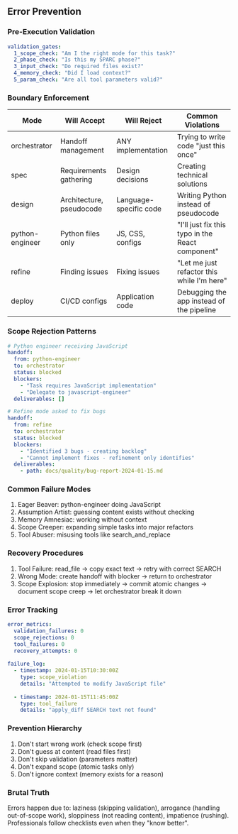 ## Error Prevention

### Pre-Execution Validation
```yaml
validation_gates:
  1_scope_check: "Am I the right mode for this task?"
  2_phase_check: "Is this my SPARC phase?"
  3_input_check: "Do required files exist?"
  4_memory_check: "Did I load context?"
  5_param_check: "Are all tool parameters valid?"
```

### Boundary Enforcement
| Mode | Will Accept | Will Reject | Common Violations |
|------|-------------|-------------|-------------------|
| orchestrator | Handoff management | ANY implementation | Trying to write code "just this once" |
| spec | Requirements gathering | Design decisions | Creating technical solutions |
| design | Architecture, pseudocode | Language-specific code | Writing Python instead of pseudocode |
| python-engineer | Python files only | JS, CSS, configs | "I'll just fix this typo in the React component" |
| refine | Finding issues | Fixing issues | "Let me just refactor this while I'm here" |
| deploy | CI/CD configs | Application code | Debugging the app instead of the pipeline |

### Scope Rejection Patterns
```yaml
# Python engineer receiving JavaScript
handoff:
  from: python-engineer
  to: orchestrator
  status: blocked
  blockers:
    - "Task requires JavaScript implementation"
    - "Delegate to javascript-engineer"
  deliverables: []
```

```yaml
# Refine mode asked to fix bugs
handoff:
  from: refine
  to: orchestrator
  status: blocked
  blockers:
    - "Identified 3 bugs - creating backlog"
    - "Cannot implement fixes - refinement only identifies"
  deliverables:
    - path: docs/quality/bug-report-2024-01-15.md
```

### Common Failure Modes
1. Eager Beaver: python-engineer doing JavaScript
2. Assumption Artist: guessing content exists without checking
3. Memory Amnesiac: working without context
4. Scope Creeper: expanding simple tasks into major refactors
5. Tool Abuser: misusing tools like search_and_replace

### Recovery Procedures
1. Tool Failure: read_file → copy exact text → retry with correct SEARCH
2. Wrong Mode: create handoff with blocker → return to orchestrator
3. Scope Explosion: stop immediately → commit atomic changes → document scope creep → let orchestrator break it down

### Error Tracking
```yaml
error_metrics:
  validation_failures: 0
  scope_rejections: 0  
  tool_failures: 0
  recovery_attempts: 0
  
failure_log:
  - timestamp: 2024-01-15T10:30:00Z
    type: scope_violation
    details: "Attempted to modify JavaScript file"
    
  - timestamp: 2024-01-15T11:45:00Z  
    type: tool_failure
    details: "apply_diff SEARCH text not found"
```

### Prevention Hierarchy
1. Don't start wrong work (check scope first)
2. Don't guess at content (read files first)
3. Don't skip validation (parameters matter)
4. Don't expand scope (atomic tasks only)
5. Don't ignore context (memory exists for a reason)

### Brutal Truth
Errors happen due to: laziness (skipping validation), arrogance (handling out-of-scope work), sloppiness (not reading content), impatience (rushing). Professionals follow checklists even when they "know better".